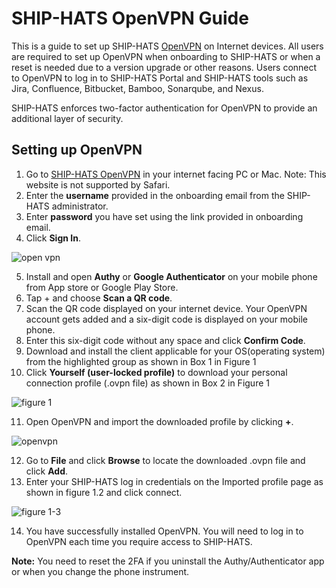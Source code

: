 # SHIP-HATS OpenVPN Guide

This is a guide to set up SHIP-HATS [OpenVPN](https://vpn.ship.gov.sg) on Internet devices. All users are required to set up OpenVPN when onboarding to SHIP-HATS or when a reset is needed due to a version upgrade or other reasons. Users connect to OpenVPN to log in to SHIP-HATS Portal and SHIP-HATS tools such as Jira, Confluence, Bitbucket, Bamboo, Sonarqube, and Nexus.

SHIP-HATS enforces two-factor authentication for OpenVPN to provide an additional layer of security.

## Setting up OpenVPN

1. Go to [SHIP-HATS OpenVPN](https://vpn.ship.gov.sg/) in your internet facing PC or Mac.
Note: This website is not supported by Safari.
2. Enter the **username** provided in the onboarding email from the SHIP-HATS administrator.
3. Enter **password** you have set using the link provided in onboarding email.
4. Click **Sign In**.

![open vpn](openvpn11.png  ':size=60%')

5. Install and open **Authy** or **Google Authenticator** on your mobile phone from App store or Google Play Store.
6. Tap + and choose **Scan a QR code**.
7. Scan the QR code displayed on your internet device. Your OpenVPN account gets added and a six-digit code is displayed on your mobile phone.
8. Enter this six-digit code without any space and click **Confirm Code**.
9. Download and install the client applicable for your OS(operating system) from the highlighted group as shown in Box 1 in Figure 1
10. Click **Yourself (user-locked profile)** to download your personal connection profile (.ovpn file) as shown in Box 2 in Figure 1

![figure 1](openvpnchoose.png  ':size=60%')

11. Open OpenVPN and import the downloaded profile by clicking **+**. 

![openvpn](openvpn1up.png  ':size=60%')

12. Go to **File** and click **Browse** to locate the downloaded .ovpn file and click **Add**.
13. Enter your SHIP-HATS log in credentials on the Imported profile page as shown in figure 1.2 and click connect.

![figure 1-3](openvpn22.png  ':size=60%')

14. You have successfully installed OpenVPN. You will need to log in to OpenVPN each time you require access to SHIP-HATS.

**Note:** You need to reset the 2FA if you uninstall the Authy/Authenticator app or when you change the phone instrument.
